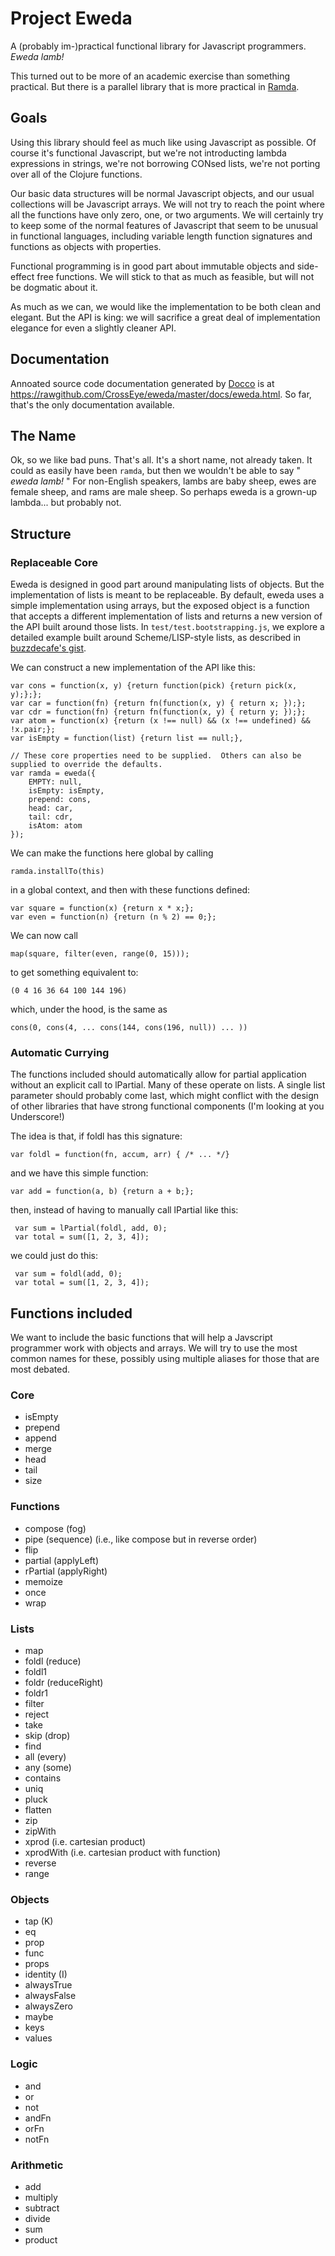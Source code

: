 Project Eweda
=============

A (probably im-)practical functional library for Javascript programmers.  _Eweda lamb!_

This turned out to be more of an academic exercise than something practical.  But there is a parallel library that
is more practical in [Ramda](https://github.com/CrossEye/ramda).


Goals
-----

Using this library should feel as much like using Javascript as possible.  Of course it's functional Javascript, but
we're not introducting lambda expressions in strings, we're not borrowing CONsed lists, we're not porting over all of
the Clojure functions.

Our basic data structures will be normal Javascript objects, and our usual collections will be Javascript arrays.  We
will not try to reach the point where all the functions have only zero, one, or two arguments.  We will certainly try
to keep some of the normal features of Javascript that seem to be unusual in functional languages, including variable
length function signatures and functions as objects with properties.

Functional programming is in good part about immutable objects and side-effect free functions.  We will stick to that
as much as feasible, but will not be dogmatic about it.

As much as we can, we would like the implementation to be both clean and elegant.  But the API is king: we will
sacrifice a great deal of implementation elegance for even a slightly cleaner API.


Documentation
-------------

Annoated source code documentation generated by [Docco](http://jashkenas.github.io/docco/) is at
https://rawgithub.com/CrossEye/eweda/master/docs/eweda.html.  So far, that's the only documentation available.


The Name
--------

Ok, so we like bad puns.  That's all.  It's a short name, not already taken.  It could as easily have been `ramda`, but
then we wouldn't be able to say " _eweda lamb!_ "  For non-English speakers, lambs are baby sheep, ewes are female sheep,
and rams are male sheep.  So perhaps eweda is a grown-up lambda... but probably not.



Structure
---------

### Replaceable Core ###

Eweda is designed in good part around manipulating lists of objects.  But the implementation of lists is meant to be
replaceable.  By default, eweda uses a simple implementation using arrays, but the exposed object is a function that
accepts a different implementation of lists and returns a new version of the API built around those lists.  In
`test/test.bootstrapping.js`, we explore a detailed example built around Scheme/LISP-style lists, as described in
[buzzdecafe's gist](https://gist.github.com/buzzdecafe/5272249).

We can construct a new implementation of the API like this:

    var cons = function(x, y) {return function(pick) {return pick(x, y);};};
    var car = function(fn) {return fn(function(x, y) { return x; });};
    var cdr = function(fn) {return fn(function(x, y) { return y; });};
    var atom = function(x) {return (x !== null) && (x !== undefined) && !x.pair;};
    var isEmpty = function(list) {return list == null;},

    // These core properties need to be supplied.  Others can also be supplied to override the defaults.
    var ramda = eweda({
        EMPTY: null,
        isEmpty: isEmpty,
        prepend: cons,
        head: car,
        tail: cdr,
        isAtom: atom
    });

We can make the functions here global by calling

    ramda.installTo(this)

in a global context, and then with these functions defined:

    var square = function(x) {return x * x;};
    var even = function(n) {return (n % 2) == 0;};

We can now call

    map(square, filter(even, range(0, 15)));

to get something equivalent to:

    (0 4 16 36 64 100 144 196)

which, under the hood, is the same as

    cons(0, cons(4, ... cons(144, cons(196, null)) ... ))



### Automatic Currying ###

The functions included should automatically allow for partial application without an explicit call to lPartial.  Many of
these operate on lists.  A single list parameter should probably come last, which might conflict with the design of
other libraries that have strong functional components (I'm looking at you Underscore!)

The idea is that, if foldl has this signature:

    var foldl = function(fn, accum, arr) { /* ... */}

and we have this simple function:

    var add = function(a, b) {return a + b;};

then, instead of having to manually call lPartial like this:

     var sum = lPartial(foldl, add, 0);
     var total = sum([1, 2, 3, 4]);

we could just do this:

     var sum = foldl(add, 0);
     var total = sum([1, 2, 3, 4]);



Functions included
-------------------

We want to include the basic functions that will help a Javscript programmer work with objects and arrays.  We will try
to use the most common names for these, possibly using multiple aliases for those that are most debated.

### Core ###

  * isEmpty
  * prepend
  * append
  * merge
  * head
  * tail
  * size

### Functions ###

  * compose (fog)
  * pipe (sequence) (i.e., like compose but in reverse order)
  * flip
  * partial (applyLeft)
  * rPartial (applyRight)
  * memoize
  * once
  * wrap

### Lists ###

  * map
  * foldl (reduce)
  * foldl1
  * foldr (reduceRight)
  * foldr1
  * filter
  * reject
  * take
  * skip (drop)
  * find
  * all (every)
  * any (some)
  * contains
  * uniq
  * pluck
  * flatten
  * zip
  * zipWith
  * xprod (i.e. cartesian product)
  * xprodWith (i.e. cartesian product with function)
  * reverse
  * range

### Objects ###

  * tap (K)
  * eq
  * prop
  * func
  * props
  * identity (I)
  * alwaysTrue
  * alwaysFalse
  * alwaysZero
  * maybe
  * keys
  * values

### Logic ###

  * and
  * or
  * not
  * andFn
  * orFn
  * notFn

### Arithmetic ###

  * add
  * multiply
  * subtract
  * divide
  * sum
  * product
